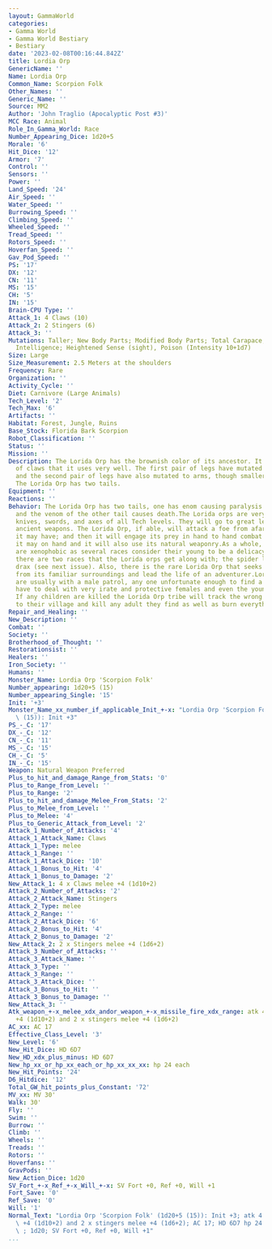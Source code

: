 ```yaml
---
layout: GammaWorld
categories:
- Gamma World
- Gamma World Bestiary
- Bestiary
date: '2023-02-08T00:16:44.842Z'
title: Lordia Orp
GenericName: ''
Name: Lordia Orp
Common_Name: Scorpion Folk
Other_Names: ''
Generic_Name: ''
Source: MM2
Author: 'John Traglio (Apocalyptic Post #3)'
MCC Race: Animal
Role_In_Gamma_World: Race
Number_Appearing_Dice: 1d20+5
Morale: '6'
Hit_Dice: '12'
Armor: '7'
Control: ''
Sensors: ''
Power: ''
Land_Speed: '24'
Air_Speed: ''
Water_Speed: ''
Burrowing_Speed: ''
Climbing_Speed: ''
Wheeled_Speed: ''
Tread_Speed: ''
Rotors_Speed: ''
Hoverfan_Speed: ''
Gav_Pod_Speed: ''
PS: '17'
DX: '12'
CN: '11'
MS: '15'
CH: '5'
IN: '15'
Brain-CPU Type: ''
Attack_1: 4 Claws (10)
Attack_2: 2 Stingers (6)
Attack_3: ''
Mutations: Taller; New Body Parts; Modified Body Parts; Total Carapace; Heightened
  Intelligence; Heightened Sense (sight), Poison (Intensity 10+1d7)
Size: Large
Size_Measurement: 2.5 Meters at the shoulders
Frequency: Rare
Organization: ''
Activity_Cycle: ''
Diet: Carnivore (Large Animals)
Tech_Level: '2'
Tech_Max: '6'
Artifacts: ''
Habitat: Forest, Jungle, Ruins
Base_Stock: Florida Bark Scorpion
Robot_Classification: ''
Status: ''
Mission: ''
Description: The Lorida Orp has the brownish color of its ancestor. It has two sets
  of claws that it uses very well. The first pair of legs have mutated to large arms
  and the second pair of legs have also mutated to arms, though smaller than the first.
  The Lorida Orp has two tails.
Equipment: ''
Reactions: ''
Behavior: The Lorida Orp has two tails, one has enom causing paralysis for 1d20 rounds
  and the venom of the other tail causes death.The Lorida orps are very fond of guns,
  knives, swords, and axes of all Tech levels. They will go to great lengths to obtain
  ancient weapons. The Lorida Orp, if able, will attack a foe from afar with any firearm
  it may have; and then it will engage its prey in hand to hand combat using any weapon
  it may on hand and it will also use its natural weaponry.As a whole, Lorida orps
  are xenophobic as several races consider their young to be a delicacy. However,
  there are two races that the Lorida orps get along with; the spider lill and the
  drax (see next issue). Also, there is the rare Lorida Orp that seeks to venture
  from its familiar surroundings and lead the life of an adventurer.Lorida Orp encounters
  are usually with a male patrol, any one unfortunate enough to find a base camp will
  have to deal with very irate and protective females and even the young will fight.
  If any children are killed the Lorida Orp tribe will track the wrong doers back
  to their village and kill any adult they find as well as burn everything.
Repair_and_Healing: ''
New_Description: ''
Combat: ''
Society: ''
Brotherhood_of_Thought: ''
Restorationsist: ''
Healers: ''
Iron_Society: ''
Humans: ''
Monster_Name: Lordia Orp 'Scorpion Folk'
Number_appearing: 1d20+5 (15)
Number_appearing_Single: '15'
Init: '+3'
Monster_Name_xx_number_if_applicable_Init_+-x: "Lordia Orp 'Scorpion Folk' (1d20+5\
  \ (15)): Init +3"
PS_-_C: '17'
DX_-_C: '12'
CN_-_C: '11'
MS_-_C: '15'
CH_-_C: '5'
IN_-_C: '15'
Weapon: Natural Weapon Preferred
Plus_to_hit_and_damage_Range_from_Stats: '0'
Plus_to_Range_from_Level: ''
Plus_to_Range: '2'
Plus_to_hit_and_damage_Melee_From_Stats: '2'
Plus_to_Melee_from_Level: ''
Plus_to_Melee: '4'
Plus_to_Generic_Attack_from_Level: '2'
Attack_1_Number_of_Attacks: '4'
Attack_1_Attack_Name: Claws
Attack_1_Type: melee
Attack_1_Range: ''
Attack_1_Attack_Dice: '10'
Attack_1_Bonus_to_Hit: '4'
Attack_1_Bonus_to_Damage: '2'
New_Attack_1: 4 x Claws melee +4 (1d10+2)
Attack_2_Number_of_Attacks: '2'
Attack_2_Attack_Name: Stingers
Attack_2_Type: melee
Attack_2_Range: ''
Attack_2_Attack_Dice: '6'
Attack_2_Bonus_to_Hit: '4'
Attack_2_Bonus_to_Damage: '2'
New_Attack_2: 2 x Stingers melee +4 (1d6+2)
Attack_3_Number_of_Attacks: ''
Attack_3_Attack_Name: ''
Attack_3_Type: ''
Attack_3_Range: ''
Attack_3_Attack_Dice: ''
Attack_3_Bonus_to_Hit: ''
Attack_3_Bonus_to_Damage: ''
New_Attack_3: ''
Atk_weapon_+-x_melee_xdx_andor_weapon_+-x_missile_fire_xdx_range: atk 4 x claws melee
  +4 (1d10+2) and 2 x stingers melee +4 (1d6+2)
AC_xx: AC 17
Effective_Class_Level: '3'
New_Level: '6'
New_Hit_Dice: HD 6D7
New_HD_xdx_plus_minus: HD 6D7
New_hp_xx_or_hp_xx_each_or_hp_xx_xx_xx: hp 24 each
New_Hit_Points: '24'
D6_Hitdice: '12'
Total_GW_hit_points_plus_Constant: '72'
MV_xx: MV 30'
Walk: 30'
Fly: ''
Swim: ''
Burrow: ''
Climb: ''
Wheels: ''
Treads: ''
Rotors: ''
Hoverfans: ''
GravPods: ''
New_Action_Dice: 1d20
SV_Fort_+-x_Ref_+-x_Will_+-x: SV Fort +0, Ref +0, Will +1
Fort_Save: '0'
Ref_Save: '0'
Will: '1'
Normal_Text: "Lordia Orp 'Scorpion Folk' (1d20+5 (15)): Init +3; atk 4 x claws melee\
  \ +4 (1d10+2) and 2 x stingers melee +4 (1d6+2); AC 17; HD 6D7 hp 24 each; MV 30'\
  \ ; 1d20; SV Fort +0, Ref +0, Will +1"
...
```

